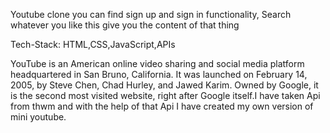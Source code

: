 Youtube clone you can find sign up and sign in functionality, Search whatever you like this give you the content of that thing

Tech-Stack: HTML,CSS,JavaScript,APIs

YouTube is an American online video sharing and social media platform headquartered in San Bruno, California. It was launched on February 14, 2005, by Steve Chen, Chad Hurley, and Jawed Karim. Owned by Google, it is the second most visited website, right after Google itself.I have taken Api from thwm and with the help of that Api I have created my own version of mini youtube.



